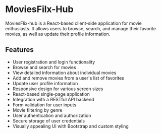 # MoviesFilx-Hub

MoviesFlix-hub is a React-based client-side application for movie enthusiasts. It allows users to browse, search, and manage their favorite movies, as well as update their profile information.

## Features

- User registration and login functionality
- Browse and search for movies
- View detailed information about individual movies
- Add and remove movies from a user's list of favorites
- Update user profile information
- Responsive design for various screen sizes
- React-based single-page application
- Integration with a RESTful API backend
- Form validation for user inputs
- Movie filtering by genre
- User authentication and authorization
- Secure storage of user credentials
- Visually appealing UI with Bootstrap and custom styling
